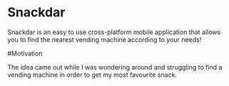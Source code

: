 # Snackdar

Snackdar is an easy to use cross-platform mobile application that allows you to find the nearest vending machine according to your needs!

#Motivation

The idea came out while I was wondering around and struggling to find a vending machine in order to get my most favourite snack.

